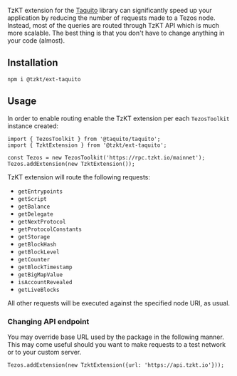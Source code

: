 TzKT extension for the [Taquito](https://tezostaquito.io/) library can significantly speed up your application by reducing the number of requests made to a Tezos node. Instead, most of the queries are routed through TzKT API which is much more scalable. The best thing is that you don't have to change anything in your code (almost).

## Installation

```
npm i @tzkt/ext-taquito
```

## Usage

In order to enable routing enable the TzKT extension per each `TezosToolkit` instance created:

```
import { TezosToolkit } from '@taquito/taquito';
import { TzktExtension } from '@tzkt/ext-taquito';

const Tezos = new TezosToolkit('https://rpc.tzkt.io/mainnet');
Tezos.addExtension(new TzktExtension());
```

TzKT extension will route the following requests:
- `getEntrypoints`
- `getScript`
- `getBalance`
- `getDelegate`
- `getNextProtocol`
- `getProtocolConstants`
- `getStorage`
- `getBlockHash`
- `getBlockLevel`
- `getCounter`
- `getBlockTimestamp`
- `getBigMapValue`
- `isAccountRevealed`
- `getLiveBlocks`

All other requests will be executed against the specified node URI, as usual.

### Changing API endpoint

You may override base URL used by the package in the following manner. This may come useful should you want to make requests to a test network or to your custom server.

```
Tezos.addExtension(new TzktExtension({url: 'https://api.tzkt.io'}));
```